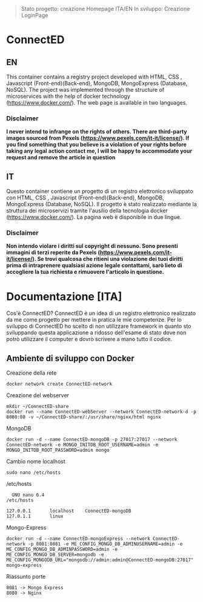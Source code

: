 > Stato progetto: creazione Homepage ITA/EN
> In sviluppo: Creazione LoginPage

# ConnectED

## EN 
This container contains a registry project developed with HTML, CSS , Javascript (Front-end)(Back-end), MongoDB, MongoExpress (Database, NoSQL). The project was implemented through the structure of microservices with the help of docker technology (https://www.docker.com/). The web page is available in two languages.

### Disclaimer
**I never intend to infrange on the rights of others. There are third-party images sourced from Pexels (https://www.pexels.com/it-it/license/). If you find something that you believe is a violation of your rights before taking any legal action contact me, I will be happy to accommodate your request and remove the article in question**


## IT
Questo container contiene un progetto di un registro elettronico sviluppato con HTML, CSS , Javascript (Front-end)(Back-end), MongoDB, MongoExpress (Database, NoSQL). Il progetto è stato realizzato mediante la struttura dei microservizi tramite l'ausilio della tecnologia docker (https://www.docker.com/). La pagina web è disponibile in due lingue.

### Disclaimer 

**Non intendo violare i diritti sul copyright di nessuno. Sono presenti immagini di terzi reperite da Pexels (https://www.pexels.com/it-it/license/). Se trovi qualcosa che ritieni una violazione dei tuoi diritti prima di intraprenere qualsiasi azione legale contattami, sarò lieto di accogliere la tua richiesta e rimuovere l'articolo in questione.**

# Documentazione [ITA]

Cos'è ConnectED? 
ConnectED è un idea di un registro elettronico realizzato da me come progetto per mettere in pratica le mie competenze.
Per lo sviluppo di ConnectED ho scelto di non utilizzare framework in quanto sto sviluppando questa applicazione a ridosso dell'esame di stato dove non potrò utilizzare il computer e dovrò scrivere a mano tutto il codice.

## Ambiente di sviluppo con Docker  
Creazione della rete
```shell
docker network create ConnectED-network
```

Creazione del webserver
```shell
mkdir ~/ConnectED-share
docker run --name ConnectED-webServer --network ConnectED-network-d -p 8080:80 -v ~/ConnectED-share/:/usr/share/nginx/html nginx
```

MongoDB
```shell
docker run -d --name ConnectED-mongoDB -p 27017:27017 --network ConnectED-network -e MONGO_INITDB_ROOT_USERNAME=admin -e MONGO_INITDB_ROOT_PASSWORD=admin mongo
```

Cambio nome localhost
```shell
sudo nano /etc/hosts
```

/etc/hosts
```shell
  GNU nano 6.4                                                                                     /etc/hosts                                                                                               

127.0.0.1       localhost    ConnectED-mongoDB
127.0.1.1       linux

```

Mongo-Express
```shell
docker run -d --name ConnectED-mongoExpress --network ConnectED-network -p 8081:8081 -e ME_CONFIG_MONGO_DB_ADMINUSERNAME=admin -e ME_CONFIG_MONGO_DB_ADMINPASSWORD=admin -e ME_CONFIG_MONGO_DB_SERVER=mongodb -e ME_CONFIG_MONGODB_URL="mongodb://admin:admin@ConnectED-mongoDB:27017" mongo-express
```

Riassunto porte
```shell
8081 -> Mongo Express
8080 -> Nginx
```

